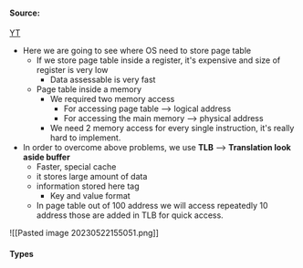 #### Source:
[YT](https://www.youtube.com/watch?v=j0IqYWyBAKE&list=PLXj4XH7LcRfDrdQuJTHIPmKMpa7eYVaPm&index=54)

* Here we are going to see where OS need to store page table
	* If we store page table inside a register, it's expensive and size of register is very low
		* Data assessable is very fast
	* Page table inside a memory
		* We required two memory access
			* For accessing page table --> logical address
			* For accessing the main memory --> physical address
		* We need 2 memory access for every single instruction, it's really hard to implement.
* In order to overcome above problems, we use **TLB** --> **Translation look aside buffer**
	* Faster, special cache
	* it stores large amount of data
	* information stored here tag
		* Key and value format
	* In page table out of 100 address we will access repeatedly 10 address those are added in TLB for quick access.

![[Pasted image 20230522155051.png]]


#### Types